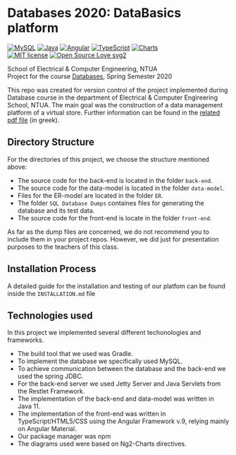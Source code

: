 # Databases 2020: DataBasics platform
[![MySQL](https://img.shields.io/badge/MySQL-8.0.24-9cf.svg)](https://www.mongodb.com/2)
[![Java](https://img.shields.io/badge/Java-11-yellow.svg)](https://www.oracle.com/java/technologies/javase-jdk11-downloads.html)
[![Angular](https://img.shields.io/badge/AngularCLI-9.1.15-red.svg)](https://angular.io/)
[![TypeScript](https://img.shields.io/badge/TypeScript-3.8.3-blue.svg)](https://www.typescriptlang.org/)
[![Charts](https://img.shields.io/badge/Charts-ng2charts-blueviolet.svg)](https://www.typescriptlang.org/)<br/>
[![MIT license](https://img.shields.io/badge/License-MIT-blue.svg)](https://github.com/john98nf/Eir-Appathon-NTUA/blob/master/LICENSE)
[![Open Source Love svg2](https://badges.frapsoft.com/os/v2/open-source.svg?v=103)](https://github.com/ellerbrock/open-source-badges/)

School of Electrical & Computer Engineering, NTUA<br/>
Project for the course [Databases](https://www.ece.ntua.gr/en/undergraduate/courses/flow/2), Spring Semester 2020

This repo was created for version control of the project implemented during Database course in the department of Electrical & Computer Engireering School, NTUA. The main goal was the construction of a data management platform of a virtual store. Further information can be found in the [related pdf file](https://github.com/Milwaukee-Bugs-NTUA/DataBasics/blob/master/Project_2020.pdf) (in greek).

## Directory Structure

For the directories of this project, we choose the structure mentioned above:

* The source code for the back-end is located in the folder `back-end`.
* The source code for the data-model is located in the folder `data-model`.
* Files for the ER-model are located in the folder `ER`.
* The folder `SQL Database Dumps` containes files for generating the database and its test data.
* The source code for the front-end is locate in the folder `front-end`.

As far as the dump files are concerned, we do not recommend you to include them in your project repos. However, we did just for presentation purposes to the teachers of this class.


## Installation Process

A detailed guide for the installation and testing of our platfom can be found inside the `INSTALLATION.md` file

## Technologies used

In this project we implemented several different techonologies and frameworks. 

* The build tool that we used was Gradle.
* To implement the database we specifically used MySQL.
* To achieve communication between the database and the back-end we used the spring JDBC.
* For the back-end server we used Jetty Server and Java Servlets from the Restlet Framework.
* The implementation of the back-end and data-model was written in Java 11.
* The implementation of the front-end was written in TypeScript/HTML5/CSS using the Angular Framework v.9, relying mainly on Angular Material.
* Our package manager was npm 
* The diagrams used were based on Ng2-Charts directives.

